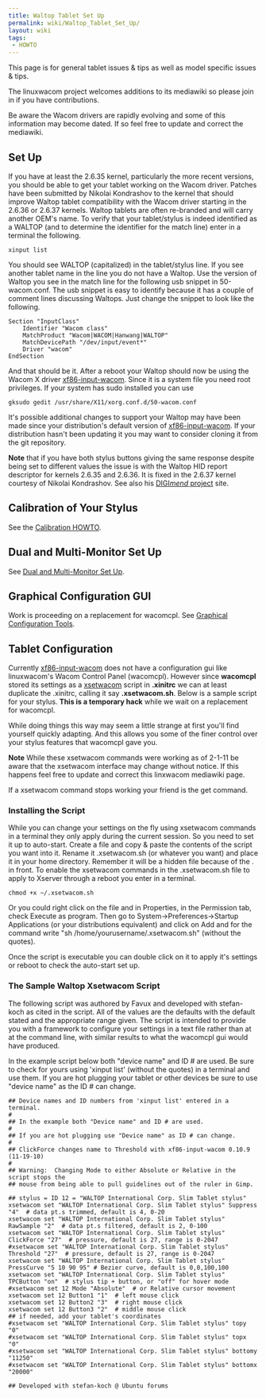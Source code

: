 ```yaml
---
title: Waltop Tablet Set Up
permalink: wiki/Waltop_Tablet_Set_Up/
layout: wiki
tags:
 - HOWTO
---
```


This page is for general tablet issues & tips as well as model specific
issues & tips.

The linuxwacom project welcomes additions to its mediawiki so please
join in if you have contributions.

Be aware the Wacom drivers are rapidly evolving and some of this
information may become dated. If so feel free to update and correct the
mediawiki.

Set Up
------

If you have at least the 2.6.35 kernel, particularly the more recent
versions, you should be able to get your tablet working on the Wacom
driver. Patches have been submitted by Nikolai Kondrashov to the kernel
that should improve Waltop tablet compatibility with the Wacom driver
starting in the 2.6.36 or 2.6.37 kernels. Waltop tablets are often
re-branded and will carry another OEM's name. To verify that your
tablet/stylus is indeed identified as a WALTOP (and to determine the
identifier for the match line) enter in a terminal the following.

    xinput list

You should see WALTOP (capitalized) in the tablet/stylus line. If you
see another tablet name in the line you do not have a Waltop. Use the
version of Waltop you see in the match line for the following usb
snippet in 50-wacom.conf. The usb snippet is easy to identify because it
has a couple of comment lines discussing Waltops. Just change the
snippet to look like the following.

    Section "InputClass"
        Identifier "Wacom class"
        MatchProduct "Wacom|WACOM|Hanwang|WALTOP"
        MatchDevicePath "/dev/input/event*"
        Driver "wacom"
    EndSection

And that should be it. After a reboot your Waltop should now be using
the Wacom X driver [xf86-input-wacom](xf86-input-wacom "wikilink").
Since it is a system file you need root privileges. If your system has
sudo installed you can use

    gksudo gedit /usr/share/X11/xorg.conf.d/50-wacom.conf

It's possible additional changes to support your Waltop may have been
made since your distribution's default version of
[xf86-input-wacom](xf86-input-wacom "wikilink"). If your distribution
hasn't been updating it you may want to consider cloning it from the git
repository.

**Note** that if you have both stylus buttons giving the same response
despite being set to different values the issue is with the Waltop HID
report descriptor for kernels 2.6.35 and 2.6.36. It is fixed in the
2.6.37 kernel courtesy of Nikolai Kondrashov. See also his [DIGI*mend*
project](http://digimend.sourceforge.net/#proj-kernel-patches) site.

Calibration of Your Stylus
--------------------------

See the [Calibration HOWTO](/wiki/Calibration "wikilink").

Dual and Multi-Monitor Set Up
-----------------------------

See [Dual and Multi-Monitor Set
Up](/wiki/Dual_and_Multi-Monitor_Set_Up "wikilink").

Graphical Configuration GUI
---------------------------

Work is proceeding on a replacement for wacomcpl. See [Graphical
Configuration
Tools](/wiki/External_applications#Graphical_Configuration_Tools "wikilink").

Tablet Configuration
--------------------

Currently [xf86-input-wacom](xf86-input-wacom "wikilink") does not have
a configuration gui like linuxwacom's Wacom Control Panel (wacomcpl).
However since **wacomcpl** stored its settings as a
[xsetwacom](xsetwacom "wikilink") script in **.xinitrc** we can at least
duplicate the .xinitrc, calling it say **.xsetwacom.sh**. Below is a
sample script for your stylus. **This is a temporary hack** while we
wait on a replacement for wacomcpl.

While doing things this way may seem a little strange at first you'll
find yourself quickly adapting. And this allows you some of the finer
control over your stylus features that wacomcpl gave you.

**Note** While these xsetwacom commands were working as of 2-1-11 be
aware that the xsetwacom interface may change without notice. If this
happens feel free to update and correct this linxwacom mediawiki page.

If a xsetwacom command stops working your friend is the get command.

### Installing the Script

While you can change your settings on the fly using xsetwacom commands
in a terminal they only apply during the current session. So you need to
set it up to auto-start. Create a file and copy & paste the contents of
the script you want into it. Rename it .xsetwacom.sh (or whatever you
want) and place it in your home directory. Remember it will be a hidden
file because of the . in front. To enable the xsetwacom commands in the
.xsetwacom.sh file to apply to Xserver through a reboot you enter in a
terminal.

    chmod +x ~/.xsetwacom.sh

Or you could right click on the file and in Properties, in the
Permission tab, check Execute as program. Then go to
System-&gt;Preferences-&gt;Startup Applications (or your distributions
equivalent) and click on Add and for the command write "sh
/home/yourusername/.xsetwacom.sh" (without the quotes).

Once the script is executable you can double click on it to apply it's
settings or reboot to check the auto-start set up.

### The Sample Waltop Xsetwacom Script

The following script was authored by Favux and developed with
stefan-koch as cited in the script. All of the values are the defaults
with the default stated and the appropriate range given. The script is
intended to provide you with a framework to configure your settings in a
text file rather than at at the command line, with similar results to
what the wacomcpl gui would have produced.

In the example script below both "device name" and ID \# are used. Be
sure to check for yours using 'xinput list' (without the quotes) in a
terminal and use them. If you are hot plugging your tablet or other
devices be sure to use "device name" as the ID \# can change.

    ## Device names and ID numbers from 'xinput list' entered in a terminal.
    #
    ## In the example both "Device name" and ID # are used.
    #
    ## If you are hot plugging use "Device name" as ID # can change.
    #
    ## ClickForce changes name to Threshold with xf86-input-wacom 0.10.9 (11-19-10)
    #
    ## Warning:  Changing Mode to either Absolute or Relative in the script stops the
    ## mouse from being able to pull guidelines out of the ruler in Gimp.

    ## stylus = ID 12 = "WALTOP International Corp. Slim Tablet stylus"
    xsetwacom set "WALTOP International Corp. Slim Tablet stylus" Suppress "4"  # data pt.s trimmed, default is 4, 0-20
    xsetwacom set "WALTOP International Corp. Slim Tablet stylus" RawSample "2"  # data pt.s filtered, default is 2, 0-100 
    xsetwacom set "WALTOP International Corp. Slim Tablet stylus" ClickForce "27"  # pressure, default is 27, range is 0-2047
    #xsetwacom set "WALTOP International Corp. Slim Tablet stylus" Threshold "27"  # pressure, default is 27, range is 0-2047
    xsetwacom set "WALTOP International Corp. Slim Tablet stylus" PressCurve "5 10 90 95" # Bezier curve, default is 0,0,100,100
    xsetwacom set "WALTOP International Corp. Slim Tablet stylus" TPCButton "on"  # stylus tip + button, or "off" for hover mode
    #xsetwacom set 12 Mode "Absolute"  # or Relative cursor movement
    xsetwacom set 12 Button1 "1"  # left mouse click
    xsetwacom set 12 Button2 "3"  # right mouse click
    xsetwacom set 12 Button3 "2"  # middle mouse click
    ## if needed, add your tablet's coordinates
    #xsetwacom set "WALTOP International Corp. Slim Tablet stylus" topy "0"
    #xsetwacom set "WALTOP International Corp. Slim Tablet stylus" topx "0"
    #xsetwacom set "WALTOP International Corp. Slim Tablet stylus" bottomy "11250"
    #xsetwacom set "WALTOP International Corp. Slim Tablet stylus" bottomx "20000"

    ## Developed with stefan-koch @ Ubuntu forums
